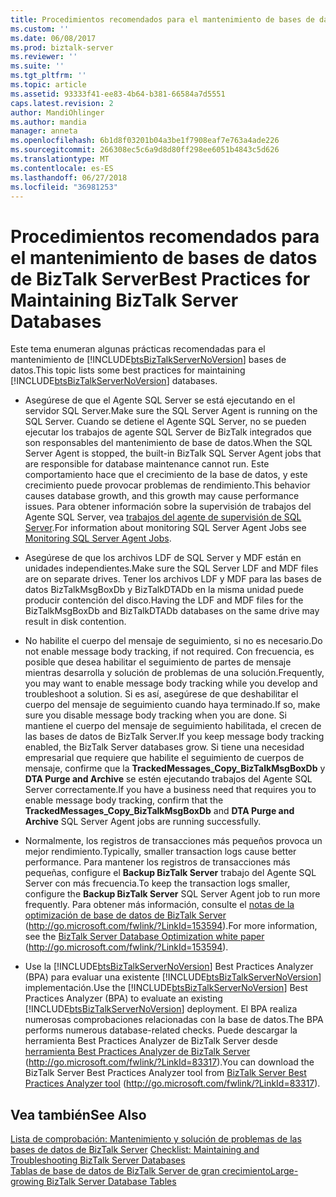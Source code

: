 ```yaml
---
title: Procedimientos recomendados para el mantenimiento de bases de datos de BizTalk Server | Microsoft Docs
ms.custom: ''
ms.date: 06/08/2017
ms.prod: biztalk-server
ms.reviewer: ''
ms.suite: ''
ms.tgt_pltfrm: ''
ms.topic: article
ms.assetid: 93333f41-ee83-4b64-b381-66584a7d5551
caps.latest.revision: 2
author: MandiOhlinger
ms.author: mandia
manager: anneta
ms.openlocfilehash: 6b1d8f03201b04a3be1f7908eaf7e763a4ade226
ms.sourcegitcommit: 266308ec5c6a9d8d80ff298ee6051b4843c5d626
ms.translationtype: MT
ms.contentlocale: es-ES
ms.lasthandoff: 06/27/2018
ms.locfileid: "36981253"
---
```

# <a name="best-practices-for-maintaining-biztalk-server-databases"></a><span data-ttu-id="3b5f4-102">Procedimientos recomendados para el mantenimiento de bases de datos de BizTalk Server</span><span class="sxs-lookup"><span data-stu-id="3b5f4-102">Best Practices for Maintaining BizTalk Server Databases</span></span>
<span data-ttu-id="3b5f4-103">Este tema enumeran algunas prácticas recomendadas para el mantenimiento de [!INCLUDE[btsBizTalkServerNoVersion](../includes/btsbiztalkservernoversion-md.md)] bases de datos.</span><span class="sxs-lookup"><span data-stu-id="3b5f4-103">This topic lists some best practices for maintaining [!INCLUDE[btsBizTalkServerNoVersion](../includes/btsbiztalkservernoversion-md.md)] databases.</span></span>  
  
- <span data-ttu-id="3b5f4-104">Asegúrese de que el Agente SQL Server se está ejecutando en el servidor SQL Server.</span><span class="sxs-lookup"><span data-stu-id="3b5f4-104">Make sure the SQL Server Agent is running on the SQL Server.</span></span> <span data-ttu-id="3b5f4-105">Cuando se detiene el Agente SQL Server, no se pueden ejecutar los trabajos de agente SQL Server de BizTalk integrados que son responsables del mantenimiento de base de datos.</span><span class="sxs-lookup"><span data-stu-id="3b5f4-105">When the SQL Server Agent is stopped, the built-in BizTalk SQL Server Agent jobs that are responsible for database maintenance cannot run.</span></span> <span data-ttu-id="3b5f4-106">Este comportamiento hace que el crecimiento de la base de datos, y este crecimiento puede provocar problemas de rendimiento.</span><span class="sxs-lookup"><span data-stu-id="3b5f4-106">This behavior causes database growth, and this growth may cause performance issues.</span></span> <span data-ttu-id="3b5f4-107">Para obtener información sobre la supervisión de trabajos del Agente SQL Server, vea [trabajos del agente de supervisión de SQL Server](../technical-guides/monitoring-sql-server-agent-jobs.md).</span><span class="sxs-lookup"><span data-stu-id="3b5f4-107">For information about monitoring SQL Server Agent Jobs see [Monitoring SQL Server Agent Jobs](../technical-guides/monitoring-sql-server-agent-jobs.md).</span></span>  
  
- <span data-ttu-id="3b5f4-108">Asegúrese de que los archivos LDF de SQL Server y MDF están en unidades independientes.</span><span class="sxs-lookup"><span data-stu-id="3b5f4-108">Make sure the SQL Server LDF and MDF files are on separate drives.</span></span> <span data-ttu-id="3b5f4-109">Tener los archivos LDF y MDF para las bases de datos BizTalkMsgBoxDb y BizTalkDTADb en la misma unidad puede producir contención del disco.</span><span class="sxs-lookup"><span data-stu-id="3b5f4-109">Having the LDF and MDF files for the BizTalkMsgBoxDb and BizTalkDTADb databases on the same drive may result in disk contention.</span></span>  
  
- <span data-ttu-id="3b5f4-110">No habilite el cuerpo del mensaje de seguimiento, si no es necesario.</span><span class="sxs-lookup"><span data-stu-id="3b5f4-110">Do not enable message body tracking, if not required.</span></span> <span data-ttu-id="3b5f4-111">Con frecuencia, es posible que desea habilitar el seguimiento de partes de mensaje mientras desarrolla y solución de problemas de una solución.</span><span class="sxs-lookup"><span data-stu-id="3b5f4-111">Frequently, you may want to enable message body tracking while you develop and troubleshoot a solution.</span></span> <span data-ttu-id="3b5f4-112">Si es así, asegúrese de que deshabilitar el cuerpo del mensaje de seguimiento cuando haya terminado.</span><span class="sxs-lookup"><span data-stu-id="3b5f4-112">If so, make sure you disable message body tracking when you are done.</span></span> <span data-ttu-id="3b5f4-113">Si mantiene el cuerpo del mensaje de seguimiento habilitada, el crecen de las bases de datos de BizTalk Server.</span><span class="sxs-lookup"><span data-stu-id="3b5f4-113">If you keep message body tracking enabled, the BizTalk Server databases grow.</span></span> <span data-ttu-id="3b5f4-114">Si tiene una necesidad empresarial que requiere que habilite el seguimiento de cuerpos de mensaje, confirme que la **TrackedMessages_Copy_BizTalkMsgBoxDb** y **DTA Purge and Archive** se estén ejecutando trabajos del Agente SQL Server correctamente.</span><span class="sxs-lookup"><span data-stu-id="3b5f4-114">If you have a business need that requires you to enable message body tracking, confirm that the **TrackedMessages_Copy_BizTalkMsgBoxDb** and **DTA Purge and Archive** SQL Server Agent jobs are running successfully.</span></span>  
  
- <span data-ttu-id="3b5f4-115">Normalmente, los registros de transacciones más pequeños provoca un mejor rendimiento.</span><span class="sxs-lookup"><span data-stu-id="3b5f4-115">Typically, smaller transaction logs cause better performance.</span></span> <span data-ttu-id="3b5f4-116">Para mantener los registros de transacciones más pequeñas, configure el **Backup BizTalk Server** trabajo del Agente SQL Server con más frecuencia.</span><span class="sxs-lookup"><span data-stu-id="3b5f4-116">To keep the transaction logs smaller, configure the **Backup BizTalk Server** SQL Server Agent job to run more frequently.</span></span> <span data-ttu-id="3b5f4-117">Para obtener más información, consulte el [notas de la optimización de base de datos de BizTalk Server](http://go.microsoft.com/fwlink/?LinkId=153594) (http://go.microsoft.com/fwlink/?LinkId=153594).</span><span class="sxs-lookup"><span data-stu-id="3b5f4-117">For more information, see the [BizTalk Server Database Optimization white paper](http://go.microsoft.com/fwlink/?LinkId=153594) (http://go.microsoft.com/fwlink/?LinkId=153594).</span></span>  
  
- <span data-ttu-id="3b5f4-118">Use la [!INCLUDE[btsBizTalkServerNoVersion](../includes/btsbiztalkservernoversion-md.md)] Best Practices Analyzer (BPA) para evaluar una existente [!INCLUDE[btsBizTalkServerNoVersion](../includes/btsbiztalkservernoversion-md.md)] implementación.</span><span class="sxs-lookup"><span data-stu-id="3b5f4-118">Use the [!INCLUDE[btsBizTalkServerNoVersion](../includes/btsbiztalkservernoversion-md.md)] Best Practices Analyzer (BPA) to evaluate an existing [!INCLUDE[btsBizTalkServerNoVersion](../includes/btsbiztalkservernoversion-md.md)] deployment.</span></span> <span data-ttu-id="3b5f4-119">El BPA realiza numerosas comprobaciones relacionadas con la base de datos.</span><span class="sxs-lookup"><span data-stu-id="3b5f4-119">The BPA performs numerous database-related checks.</span></span> <span data-ttu-id="3b5f4-120">Puede descargar la herramienta Best Practices Analyzer de BizTalk Server desde [herramienta Best Practices Analyzer de BizTalk Server](http://go.microsoft.com/fwlink/?LinkId=83317) (<http://go.microsoft.com/fwlink/?LinkId=83317>).</span><span class="sxs-lookup"><span data-stu-id="3b5f4-120">You can download the BizTalk Server Best Practices Analyzer tool from [BizTalk Server Best Practices Analyzer tool](http://go.microsoft.com/fwlink/?LinkId=83317) (<http://go.microsoft.com/fwlink/?LinkId=83317>).</span></span>  
  
## <a name="see-also"></a><span data-ttu-id="3b5f4-121">Vea también</span><span class="sxs-lookup"><span data-stu-id="3b5f4-121">See Also</span></span>  
 <span data-ttu-id="3b5f4-122">[Lista de comprobación: Mantenimiento y solución de problemas de las bases de datos de BizTalk Server](~/technical-guides/checklist-maintaining-and-troubleshooting-biztalk-server-databases.md) </span><span class="sxs-lookup"><span data-stu-id="3b5f4-122">[Checklist: Maintaining and Troubleshooting BizTalk Server Databases](~/technical-guides/checklist-maintaining-and-troubleshooting-biztalk-server-databases.md) </span></span>  
 [<span data-ttu-id="3b5f4-123">Tablas de base de datos de BizTalk Server de gran crecimiento</span><span class="sxs-lookup"><span data-stu-id="3b5f4-123">Large-growing BizTalk Server Database Tables</span></span>](../technical-guides/large-growing-biztalk-server-database-tables.md)